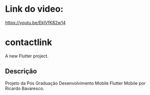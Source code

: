 # Link do video:
https://youtu.be/EkIVfK82w14
# contactlink

A new Flutter project.

## Descrição

Projeto da Pós Graduação Desenvolvimento Mobile
Flutter Mobile por Ricardo Bavaresco.

